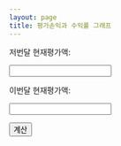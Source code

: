 ```yaml
---
layout: page
title: 평가손익과 수익률 그래프
---
```


<html>
<head>
  <title>평가손익 그래프</title>
  <script src="https://cdn.jsdelivr.net/npm/chart.js"></script>
</head>
<body>
  <canvas id="profitChart" width="400" height="200"></canvas>

  <p><label for="previousValue">저번달 현재평가액:</label></p>
  <input type="number" id="previousValue">

  <p><label for="currentValue">이번달 현재평가액:</label></p>
  <input type="number" id="currentValue">

  <p><button onclick="calculateProfit()">계산</button></p>

  <script>
    function calculateProfit() {
      var previousValue = parseFloat(document.getElementById('previousValue').value);
      var currentValue = parseFloat(document.getElementById('currentValue').value);

      var profit = currentValue - previousValue;
      var profitPercentage = (profit / previousValue) * 100;

      var ctx = document.getElementById('profitChart').getContext('2d');
      var chart = new Chart(ctx, {
        type: 'bar',
        data: {
          labels: ['평가손익', '수익률'],
          datasets: [{
            label: '평가손익과 수익률',
            data: [profit, profitPercentage],
            backgroundColor: [
              'rgba(54, 162, 235, 0.2)', // 평가손익 색상
              'rgba(75, 192, 192, 0.2)', // 수익률 색상
            ],
            borderColor: [
              'rgba(54, 162, 235, 1)', // 평가손익 테두리 색상
              'rgba(75, 192, 192, 1)', // 수익률 테두리 색상
            ],
            borderWidth: 1
          }]
        },
        options: {
          scales: {
            y: {
              beginAtZero: true
            }
          }
        }
      });
    }
  </script>
</body>
</html>

